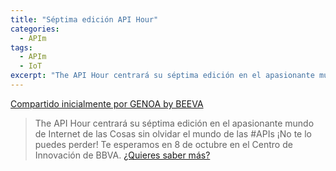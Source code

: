 ```yaml
---
title: "Séptima edición API Hour"
categories:
  - APIm
tags:
  - APIm
  - IoT
excerpt: "The API Hour centrará su séptima edición en el apasionante mundo de Internet de las Cosas sin olvidar el mundo de las  #APIs"
---
```


[Compartido inicialmente por GENOA by BEEVA](https://plus.google.com/106226859841535940771/posts/ZbdDKXnbwBk)
> The API Hour centrará su séptima edición en el apasionante mundo de Internet de las Cosas sin olvidar el mundo de las  #APIs 
¡No te lo puedes perder! Te esperamos en 8 de octubre en el Centro de Innovación de BBVA.
[¿Quieres saber más?](https://genoa.beeva.com/blog/las-apis-se-unen-a-iot-en-el-proximo-the-api-hour/)